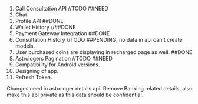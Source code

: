1. Call Consultation API //TODO ##NEED
2. Chat 
3. Profile API ##DONE
4. Wallet History //##DONE
5. Payment Gateway Integration ##DONE
6. Consultation History //TODO ##PENDING, no data in api can't create models.
7. User purchased coins are displaying in recharged page as well. ##DONE
8. Astrologers Pagination //TODO ##NEED
9. Compatibility for Android versions.
10. Designing of app.
11. Refresh Token.

Changes need in astrologer details api.
Remove Banking related details, also make this api private as this data should be confidential.
